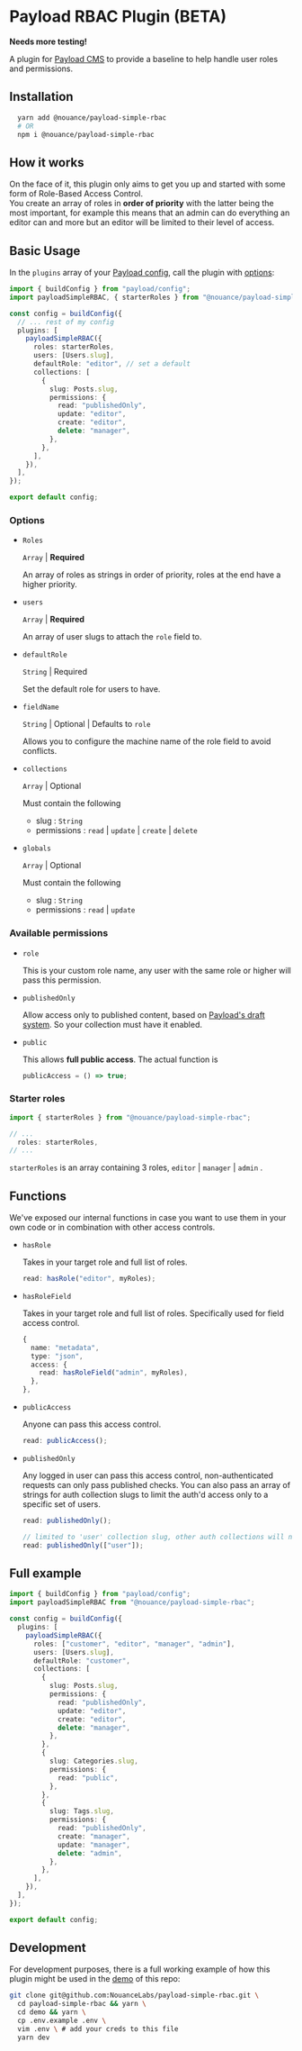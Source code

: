 # Payload RBAC Plugin (BETA)

**Needs more testing!**

A plugin for [Payload CMS](https://github.com/payloadcms/payload) to provide a baseline to help handle user roles and permissions.

## Installation

```bash
  yarn add @nouance/payload-simple-rbac
  # OR
  npm i @nouance/payload-simple-rbac
```

## How it works

On the face of it, this plugin only aims to get you up and started with some form of Role-Based Access Control.  
You create an array of roles in **order of priority** with the latter being the most important, for example this means that an admin can do everything an editor can and more but an editor will be limited to their level of access.

## Basic Usage

In the `plugins` array of your [Payload config](https://payloadcms.com/docs/configuration/overview), call the plugin with [options](#options):

```ts
import { buildConfig } from "payload/config";
import payloadSimpleRBAC, { starterRoles } from "@nouance/payload-simple-rbac";

const config = buildConfig({
  // ... rest of my config
  plugins: [
    payloadSimpleRBAC({
      roles: starterRoles,
      users: [Users.slug],
      defaultRole: "editor", // set a default
      collections: [
        {
          slug: Posts.slug,
          permissions: {
            read: "publishedOnly",
            update: "editor",
            create: "editor",
            delete: "manager",
          },
        },
      ],
    }),
  ],
});

export default config;
```

### Options

- `Roles`

  `Array` | **Required**

  An array of roles as strings in order of priority, roles at the end have a higher priority.

- `users`

  `Array` | **Required**

  An array of user slugs to attach the `role` field to.

- `defaultRole`

  `String` | Required

  Set the default role for users to have.

- `fieldName`

  `String` | Optional | Defaults to `role`

  Allows you to configure the machine name of the role field to avoid conflicts.

- `collections`

  `Array` | Optional

  Must contain the following

  - slug : `String`
  - permissions : `read` | `update` | `create` | `delete`

- `globals`

  `Array` | Optional

  Must contain the following

  - slug : `String`
  - permissions : `read` | `update`

### Available permissions

- `role`

  This is your custom role name, any user with the same role or higher will pass this permission.

- `publishedOnly`

  Allow access only to published content, based on [Payload's draft system](https://payloadcms.com/docs/versions/drafts). So your collection must have it enabled.

- `public`

  This allows **full public access**. The actual function is

  ```ts
  publicAccess = () => true;
  ```

### Starter roles

```ts
import { starterRoles } from "@nouance/payload-simple-rbac";

// ...
  roles: starterRoles,
// ...
```

`starterRoles` is an array containing 3 roles, `editor` | `manager` | `admin` .

## Functions

We've exposed our internal functions in case you want to use them in your own code or in combination with other access controls.

- `hasRole`

  Takes in your target role and full list of roles.

  ```ts
  read: hasRole("editor", myRoles);
  ```

- `hasRoleField`

  Takes in your target role and full list of roles. Specifically used for field access control.

  ```ts
  {
    name: "metadata",
    type: "json",
    access: {
      read: hasRoleField("admin", myRoles),
    },
  },
  ```

- `publicAccess`

  Anyone can pass this access control.

  ```ts
  read: publicAccess();
  ```

- `publishedOnly`

  Any logged in user can pass this access control, non-authenticated requests can only pass published checks.
  You can also pass an array of strings for auth collection slugs to limit the auth'd access only to a specific set of users.

  ```ts
  read: publishedOnly();
  ```

  ```ts
  // limited to 'user' collection slug, other auth collections will not pass
  read: publishedOnly(["user"]);
  ```

## Full example

```ts
import { buildConfig } from "payload/config";
import payloadSimpleRBAC from "@nouance/payload-simple-rbac";

const config = buildConfig({
  plugins: [
    payloadSimpleRBAC({
      roles: ["customer", "editor", "manager", "admin"],
      users: [Users.slug],
      defaultRole: "customer",
      collections: [
        {
          slug: Posts.slug,
          permissions: {
            read: "publishedOnly",
            update: "editor",
            create: "editor",
            delete: "manager",
          },
        },
        {
          slug: Categories.slug,
          permissions: {
            read: "public",
          },
        },
        {
          slug: Tags.slug,
          permissions: {
            read: "publishedOnly",
            create: "manager",
            update: "manager",
            delete: "admin",
          },
        },
      ],
    }),
  ],
});

export default config;
```

## Development

For development purposes, there is a full working example of how this plugin might be used in the [demo](./demo) of this repo:

```bash
git clone git@github.com:NouanceLabs/payload-simple-rbac.git \
  cd payload-simple-rbac && yarn \
  cd demo && yarn \
  cp .env.example .env \
  vim .env \ # add your creds to this file
  yarn dev
```
